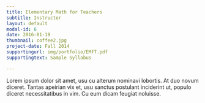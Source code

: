 ```yaml
---
title: Elementary Math for Teachers
subtitle: Instructor
layout: default
modal-id: 6
date: 2016-01-19
thumbnail: coffee2.jpg
project-date: Fall 2014
supportingurl: img/portfolio/EMfT.pdf
supportingtext: Sample Syllabus

---
```


Lorem ipsum dolor sit amet, usu cu alterum nominavi lobortis. At duo novum diceret. Tantas apeirian vix et, usu sanctus postulant inciderint ut, populo diceret necessitatibus in vim. Cu eum dicam feugiat noluisse.
